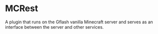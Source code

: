 # MCRest
A plugin that runs on the Gflash vanilla Minecraft server and serves as an interface between the server and other services.
